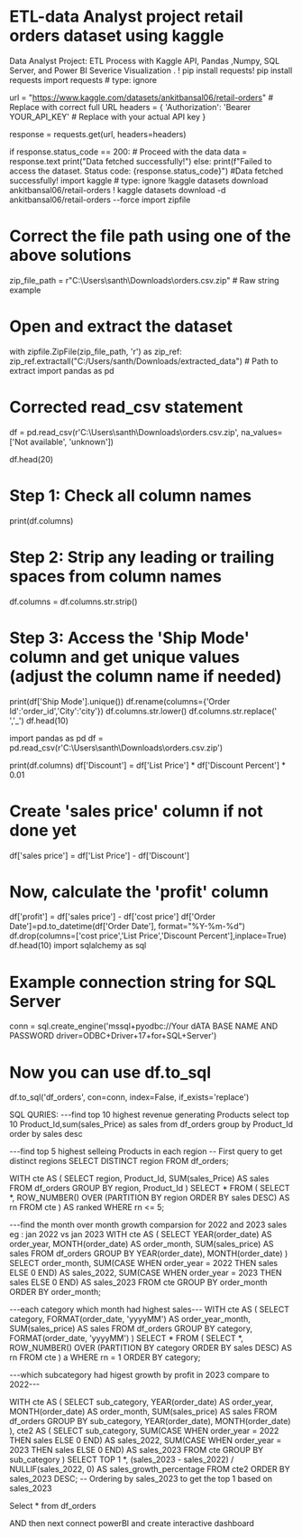 # ETL-data Analyst project  retail orders dataset using kaggle 


Data Analyst Project: ETL Process with Kaggle API, Pandas ,Numpy, SQL Server, and Power BI Severice Visualization .
! pip install requests! pip install requests
import requests # type: ignore

url = "https://www.kaggle.com/datasets/ankitbansal06/retail-orders"  # Replace with correct full URL
headers = {
    'Authorization': 'Bearer YOUR_API_KEY'  # Replace with your actual API key
}

response = requests.get(url, headers=headers)

if response.status_code == 200:
    # Proceed with the data
    data = response.text
    print("Data fetched successfully!")
else:
    print(f"Failed to access the dataset. Status code: {response.status_code}")
    #Data fetched successfully!
 import kaggle # type: ignore
!kaggle datasets download ankitbansal06/retail-orders
! kaggle datasets download -d ankitbansal06/retail-orders --force
import zipfile

# Correct the file path using one of the above solutions
zip_file_path = r"C:\Users\santh\Downloads\orders.csv.zip"  # Raw string example

# Open and extract the dataset
with zipfile.ZipFile(zip_file_path, 'r') as zip_ref:
    zip_ref.extractall("C:/Users/santh/Downloads/extracted_data")  # Path to extract
import pandas as pd

# Corrected read_csv statement
df = pd.read_csv(r'C:\Users\santh\Downloads\orders.csv.zip', na_values=['Not available', 'unknown'])

df.head(20)

# Step 1: Check all column names
print(df.columns)

# Step 2: Strip any leading or trailing spaces from column names
df.columns = df.columns.str.strip()

# Step 3: Access the 'Ship Mode' column and get unique values (adjust the column name if needed)
print(df['Ship Mode'].unique())
df.rename(columns={'Order Id':'order_id','City':'city'})
df.columns.str.lower()
df.columns.str.replace(' ','_')
df.head(10)

import pandas as pd
df = pd.read_csv(r'C:\Users\santh\Downloads\orders.csv.zip')

print(df.columns)
df['Discount'] = df['List Price'] * df['Discount Percent'] * 0.01

# Create 'sales price' column if not done yet
df['sales price'] = df['List Price'] - df['Discount']

# Now, calculate the 'profit' column
df['profit'] = df['sales price'] - df['cost price']
df['Order Date']=pd.to_datetime(df['Order Date'], format="%Y-%m-%d")
df.drop(columns=['cost price','List Price','Discount Percent'],inplace=True)
df.head(10)
import sqlalchemy as sql

# Example connection string for SQL Server
conn = sql.create_engine('mssql+pyodbc://Your dATA BASE NAME AND PASSWORD driver=ODBC+Driver+17+for+SQL+Server')

# Now you can use df.to_sql
df.to_sql('df_orders', con=conn, index=False, if_exists='replace')

SQL QURIES:
---find top 10 highest revenue generating Products
  select  top 10 Product_Id,sum(sales_Price) as sales
  from df_orders
  group by Product_Id
  order by sales desc


   ---find top 5 highest selleing  Products in each region
  -- First query to get distinct regions
SELECT DISTINCT region
FROM df_orders;

WITH cte AS (
    SELECT region, Product_Id, SUM(sales_Price) AS sales
    FROM df_orders
    GROUP BY region, Product_Id
)
SELECT *
FROM (
    SELECT *, 
           ROW_NUMBER() OVER (PARTITION BY region ORDER BY sales DESC) AS rn
    FROM cte
) AS ranked
WHERE rn <= 5;

---find the month over month growth comparsion for 2022 and 2023 sales eg : jan 2022 vs jan 2023
WITH cte AS (
    SELECT 
        YEAR(order_date) AS order_year,
        MONTH(order_date) AS order_month,
        SUM(sales_price) AS sales
    FROM df_orders
    GROUP BY YEAR(order_date), MONTH(order_date)
)
SELECT 
    order_month,
    SUM(CASE WHEN order_year = 2022 THEN sales ELSE 0 END) AS sales_2022,
    SUM(CASE WHEN order_year = 2023 THEN sales ELSE 0 END) AS sales_2023
FROM cte
GROUP BY order_month
ORDER BY order_month;

---each category which month  had highest sales---
WITH cte AS (
    SELECT category, 
           FORMAT(order_date, 'yyyyMM') AS order_year_month, 
           SUM(sales_price) AS sales
    FROM df_orders
    GROUP BY category, FORMAT(order_date, 'yyyyMM')
)
SELECT * 
FROM (
    SELECT *,
           ROW_NUMBER() OVER (PARTITION BY category ORDER BY sales DESC) AS rn
    FROM cte
) a
WHERE rn = 1
ORDER BY category;


---which subcategory had higest growth by profit in 2023 compare to 2022---

WITH cte AS (
    SELECT sub_category,
           YEAR(order_date) AS order_year,
           MONTH(order_date) AS order_month,
           SUM(sales_price) AS sales
    FROM df_orders
    GROUP BY sub_category, YEAR(order_date), MONTH(order_date)
),
cte2 AS (
    SELECT 
        sub_category,
        SUM(CASE WHEN order_year = 2022 THEN sales ELSE 0 END) AS sales_2022,
        SUM(CASE WHEN order_year = 2023 THEN sales ELSE 0 END) AS sales_2023
    FROM cte
    GROUP BY sub_category
)
SELECT TOP 1 *,
       (sales_2023 - sales_2022) / NULLIF(sales_2022, 0) AS sales_growth_percentage
FROM cte2
ORDER BY sales_2023 DESC;  -- Ordering by sales_2023 to get the top 1 based on sales_2023

Select * from df_orders


AND then next connect powerBI and  create interactive dashboard













